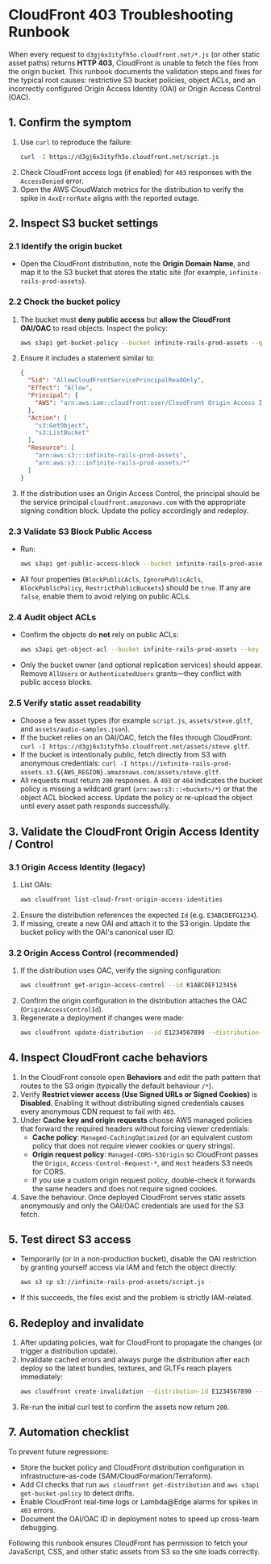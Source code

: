 # CloudFront 403 Troubleshooting Runbook

When every request to `d3gj6x3ityfh5o.cloudfront.net/*.js` (or other static asset paths) returns **HTTP 403**, CloudFront is unable to fetch the files from the origin bucket. This runbook documents the validation steps and fixes for the typical root causes: restrictive S3 bucket policies, object ACLs, and an incorrectly configured Origin Access Identity (OAI) or Origin Access Control (OAC).

## 1. Confirm the symptom

1. Use `curl` to reproduce the failure:
   ```bash
   curl -I https://d3gj6x3ityfh5o.cloudfront.net/script.js
   ```
2. Check CloudFront access logs (if enabled) for `403` responses with the `AccessDenied` error.
3. Open the AWS CloudWatch metrics for the distribution to verify the spike in `4xxErrorRate` aligns with the reported outage.

## 2. Inspect S3 bucket settings

### 2.1 Identify the origin bucket

- Open the CloudFront distribution, note the **Origin Domain Name**, and map it to the S3 bucket that stores the static site (for example, `infinite-rails-prod-assets`).

### 2.2 Check the bucket policy

1. The bucket must **deny public access** but **allow the CloudFront OAI/OAC** to read objects. Inspect the policy:
   ```bash
   aws s3api get-bucket-policy --bucket infinite-rails-prod-assets --query Policy --output text | jq .
   ```
2. Ensure it includes a statement similar to:
   ```json
   {
     "Sid": "AllowCloudFrontServicePrincipalReadOnly",
     "Effect": "Allow",
     "Principal": {
       "AWS": "arn:aws:iam::cloudfront:user/CloudFront Origin Access Identity E3ABCDEFG1234"
     },
     "Action": [
       "s3:GetObject",
       "s3:ListBucket"
     ],
     "Resource": [
       "arn:aws:s3:::infinite-rails-prod-assets",
       "arn:aws:s3:::infinite-rails-prod-assets/*"
     ]
   }
   ```
3. If the distribution uses an Origin Access Control, the principal should be the service principal `cloudfront.amazonaws.com` with the appropriate signing condition block. Update the policy accordingly and redeploy.

### 2.3 Validate S3 Block Public Access

- Run:
  ```bash
  aws s3api get-public-access-block --bucket infinite-rails-prod-assets
  ```
- All four properties (`BlockPublicAcls`, `IgnorePublicAcls`, `BlockPublicPolicy`, `RestrictPublicBuckets`) should be `true`. If any are `false`, enable them to avoid relying on public ACLs.

### 2.4 Audit object ACLs

- Confirm the objects do **not** rely on public ACLs:
  ```bash
  aws s3api get-object-acl --bucket infinite-rails-prod-assets --key script.js
  ```
- Only the bucket owner (and optional replication services) should appear. Remove `AllUsers` or `AuthenticatedUsers` grants—they conflict with public access blocks.

### 2.5 Verify static asset readability

- Choose a few asset types (for example `script.js`, `assets/steve.gltf`, and `assets/audio-samples.json`).
- If the bucket relies on an OAI/OAC, fetch the files through CloudFront: `curl -I https://d3gj6x3ityfh5o.cloudfront.net/assets/steve.gltf`.
- If the bucket is intentionally public, fetch directly from S3 with anonymous credentials: `curl -I https://infinite-rails-prod-assets.s3.${AWS_REGION}.amazonaws.com/assets/steve.gltf`.
- All requests must return `200` responses. A `403` or `404` indicates the bucket policy is missing a wildcard grant (`arn:aws:s3:::<bucket>/*`) or that the object ACL blocked access. Update the policy or re-upload the object until every asset path responds successfully.

## 3. Validate the CloudFront Origin Access Identity / Control

### 3.1 Origin Access Identity (legacy)

1. List OAIs:
   ```bash
   aws cloudfront list-cloud-front-origin-access-identities
   ```
2. Ensure the distribution references the expected `Id` (e.g. `E3ABCDEFG1234`).
3. If missing, create a new OAI and attach it to the S3 origin. Update the bucket policy with the OAI's canonical user ID.

### 3.2 Origin Access Control (recommended)

1. If the distribution uses OAC, verify the signing configuration:
   ```bash
   aws cloudfront get-origin-access-control --id K1ABCDEF123456
   ```
2. Confirm the origin configuration in the distribution attaches the OAC (`OriginAccessControlId`).
3. Regenerate a deployment if changes were made:
   ```bash
   aws cloudfront update-distribution --id E1234567890 --distribution-config file://dist-config.json --if-match E2SOMEE2TAG
   ```

## 4. Inspect CloudFront cache behaviors

1. In the CloudFront console open **Behaviors** and edit the path pattern that routes to the S3 origin (typically the default behaviour `/*`).
2. Verify **Restrict viewer access (Use Signed URLs or Signed Cookies)** is **Disabled**. Enabling it without distributing signed credentials causes every anonymous CDN request to fail with `403`.
3. Under **Cache key and origin requests** choose AWS managed policies that forward the required headers without forcing viewer credentials:
   - **Cache policy**: `Managed-CachingOptimized` (or an equivalent custom policy that does not require viewer cookies or query strings).
   - **Origin request policy**: `Managed-CORS-S3Origin` so CloudFront passes the `Origin`, `Access-Control-Request-*`, and `Host` headers S3 needs for CORS.
   - If you use a custom origin request policy, double-check it forwards the same headers and does not require signed cookies.
4. Save the behaviour. Once deployed CloudFront serves static assets anonymously and only the OAI/OAC credentials are used for the S3 fetch.

## 5. Test direct S3 access

- Temporarily (or in a non-production bucket), disable the OAI restriction by granting yourself access via IAM and fetch the object directly:
  ```bash
  aws s3 cp s3://infinite-rails-prod-assets/script.js -
  ```
- If this succeeds, the files exist and the problem is strictly IAM-related.

## 6. Redeploy and invalidate

1. After updating policies, wait for CloudFront to propagate the changes (or trigger a distribution update).
2. Invalidate cached errors and always purge the distribution after each deploy so the latest bundles, textures, and GLTFs reach players immediately:
   ```bash
   aws cloudfront create-invalidation --distribution-id E1234567890 --paths "/*"
   ```
3. Re-run the initial curl test to confirm the assets now return `200`.

## 7. Automation checklist

To prevent future regressions:

- Store the bucket policy and CloudFront distribution configuration in infrastructure-as-code (SAM/CloudFormation/Terraform).
- Add CI checks that run `aws cloudfront get-distribution` and `aws s3api get-bucket-policy` to detect drifts.
- Enable CloudFront real-time logs or Lambda@Edge alarms for spikes in `403` errors.
- Document the OAI/OAC ID in deployment notes to speed up cross-team debugging.

Following this runbook ensures CloudFront has permission to fetch your JavaScript, CSS, and other static assets from S3 so the site loads correctly.
